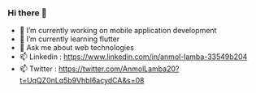 ### Hi there 👋


- 🔭 I’m currently working on mobile application development
- 🌱 I’m currently learning flutter
- 💬 Ask me about web technologies
- 📫 Linkedin : https://www.linkedin.com/in/anmol-lamba-33549b204
- 📫 Twitter : https://twitter.com/AnmolLamba20?t=UqQZ0nLq5b9VhbI6acydCA&s=08
